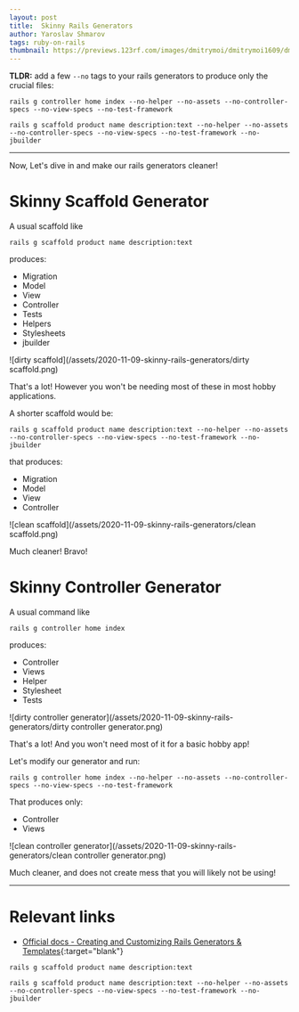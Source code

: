 ```yaml
---
layout: post
title:  Skinny Rails Generators
author: Yaroslav Shmarov
tags: ruby-on-rails
thumbnail: https://previews.123rf.com/images/dmitrymoi/dmitrymoi1609/dmitrymoi160900126/63675567-man-before-and-after-sports-cartoon-vector-illustration-diet-and-sport-fat-and-strong-character-fitn.jpg
---
```


**TLDR:** add a few `--no` tags to your rails generators to produce only the crucial files:
```
rails g controller home index --no-helper --no-assets --no-controller-specs --no-view-specs --no-test-framework
```

```
rails g scaffold product name description:text --no-helper --no-assets --no-controller-specs --no-view-specs --no-test-framework --no-jbuilder 
```

****

Now, Let's dive in and make our rails generators cleaner!

# **Skinny Scaffold Generator**

A usual scaffold like 
```
rails g scaffold product name description:text
``` 
produces:

* Migration
* Model
* View
* Controller
* Tests
* Helpers
* Stylesheets
* jbuilder

![dirty scaffold](/assets/2020-11-09-skinny-rails-generators/dirty scaffold.png)

That's a lot! However you won't be needing most of these in most hobby applications. 

A shorter scaffold would be:

```
rails g scaffold product name description:text --no-helper --no-assets --no-controller-specs --no-view-specs --no-test-framework --no-jbuilder
```
that produces:

* Migration
* Model
* View
* Controller

![clean scaffold](/assets/2020-11-09-skinny-rails-generators/clean scaffold.png)

Much cleaner! Bravo!

# **Skinny Controller Generator**

A usual command like 
```
rails g controller home index
```
produces:

* Controller
* Views
* Helper
* Stylesheet
* Tests

![dirty controller generator](/assets/2020-11-09-skinny-rails-generators/dirty controller generator.png)

That's a lot! And you won't need most of it for a basic hobby app! 

Let's modify our generator and run:

```
rails g controller home index --no-helper --no-assets --no-controller-specs --no-view-specs --no-test-framework
```
That produces only:

* Controller
* Views

![clean controller generator](/assets/2020-11-09-skinny-rails-generators/clean controller generator.png)

Much cleaner, and does not create mess that you will likely not be using!

****

# **Relevant links**

* [Official docs - Creating and Customizing Rails Generators & Templates](https://guides.rubyonrails.org/generators.html){:target="blank"}

`rails g scaffold product name description:text`

`rails g scaffold product name description:text --no-helper --no-assets --no-controller-specs --no-view-specs --no-test-framework --no-jbuilder `

